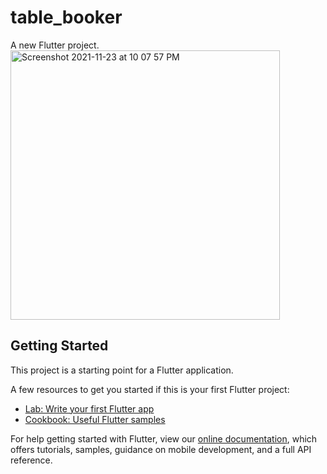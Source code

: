 # table_booker

A new Flutter project.
<img width="431" alt="Screenshot 2021-11-23 at 10 07 57 PM" src="https://user-images.githubusercontent.com/66726759/143061511-5ab3d226-bde6-4182-bdc7-43e73c358b74.png">


## Getting Started

This project is a starting point for a Flutter application.

A few resources to get you started if this is your first Flutter project:

- [Lab: Write your first Flutter app](https://flutter.dev/docs/get-started/codelab)
- [Cookbook: Useful Flutter samples](https://flutter.dev/docs/cookbook)

For help getting started with Flutter, view our
[online documentation](https://flutter.dev/docs), which offers tutorials,
samples, guidance on mobile development, and a full API reference.
